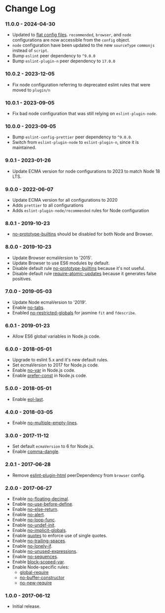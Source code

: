 # Change Log

### 11.0.0 - 2024-04-30

- Updated to [flat config files](https://eslint.org/docs/latest/use/configure/migration-guide#predefined-and-shareable-configs). `recommended`, `browser`, and `node` configurations are now accessible from the `config` object.
- `node` configuration have been updated to the new `sourceType` `commonjs` instead of `script`.
- Bump `eslint` peer dependency to `^9.0.0`
- Bump `eslint-plugin-n` peer dependency to `17.0.0`

### 10.0.2 - 2023-12-05

- Fix node configuration referring to deprecated eslint rules that were moved to `plugin/n`

### 10.0.1 - 2023-09-05

- Fix bad node configuration that was still relying on `eslint-plugin-node`.

### 10.0.0 - 2023-09-05

- Bump `eslint-config-prettier` peer dependency to `^9.0.0`.
- Switch from `eslint-plugin-node` to `eslint-plugin-n`, since it is maintained.

### 9.0.1 - 2023-01-26

- Update ECMA version for node configurations to 2023 to match Node 18 LTS.

### 9.0.0 - 2022-06-07

- Update ECMA version for all configurations to 2020
- Adds `prettier` to all configurations
- Adds `eslint-plugin-node/recommended` rules for Node configuration

### 8.0.1 - 2019-10-23

- [no-prototype-builtins](https://eslint.org/docs/rules/no-prototype-builtins) should be disabled for both Node and Browser.

### 8.0.0 - 2019-10-23

- Update Browser ecmaVersion to '2015'.
- Update Browser to use ES6 modules by default.
- Disable default rule [no-prototype-builtins](https://eslint.org/docs/rules/no-prototype-builtins) because it's not useful.
- Disable default rule [require-atomic-updates](https://eslint.org/docs/rules/require-atomic-updates) because it generates false positives.

### 7.0.0 - 2019-05-03

- Update Node ecmaVersion to '2019'.
- Enable [no-tabs](https://eslint.org/docs/rules/no-tabs).
- Enabled [no-restricted-globals](https://eslint.org/docs/rules/no-restricted-globals) for jasmine `fit` and `fdescribe`.

### 6.0.1 - 2019-01-23

- Allow ES6 global variables in Node.js code.

### 6.0.0 - 2018-05-01

- Upgrade to eslint 5.x and it's new default rules.
- Set ecmaVersion to 2017 for Node.js code.
- Enable [no-var](https://eslint.org/docs/rules/no-var) in Node.js code.
- Enable [prefer-const](https://eslint.org/docs/rules/prefer-const) in Node.js code.

### 5.0.0 - 2018-05-01

- Enable [eol-last](https://eslint.org/docs/rules/eol-last).

### 4.0.0 - 2018-03-05

- Enable [no-multiple-empty-lines](https://eslint.org/docs/rules/no-multiple-empty-lines).

### 3.0.0 - 2017-11-12

- Set default `ecmaVersion` to 6 for Node.js.
- Enable [comma-dangle](https://eslint.org/docs/rules/comma-dangle).

### 2.0.1 - 2017-06-28

- Remove [eslint-plugin-html](https://www.npmjs.com/package/eslint-plugin-html) peerDependency from `browser` config.

### 2.0.0 - 2017-06-27

- Enable [no-floating-decimal](http://eslint.org/docs/rules/no-floating-decimal).
- Enable [no-use-before-define](http://eslint.org/docs/rules/no-use-before-define).
- Enable [no-else-return](http://eslint.org/docs/rules/no-else-return).
- Enable [no-alert](http://eslint.org/docs/rules/no-alert).
- Enable [no-loop-func](http://eslint.org/docs/rules/no-loop-func).
- Enable [no-undef-init](http://eslint.org/docs/rules/no-undef-init).
- Enable [no-implicit-globals](http://eslint.org/docs/rules/no-implicit-globals).
- Enable [quotes](http://eslint.org/docs/rules/quotes) to enforce use of single quotes.
- Enable [no-trailing-spaces](http://eslint.org/docs/rules/no-trailing-spaces).
- Enable [no-lonely-if](http://eslint.org/docs/rules/no-lonely-if).
- Enable [no-unused-expressions](http://eslint.org/docs/rules/no-unused-expressions).
- Enable [no-sequences](http://eslint.org/docs/rules/no-lonely-if).
- Enable [block-scoped-var](http://eslint.org/docs/rules/block-scoped-var).
- Enable Node-specific rules:
  - [global-require](http://eslint.org/docs/rules/global-require)
  - [no-buffer-constructor](http://eslint.org/docs/rules/no-buffer-constructor)
  - [no-new-require](http://eslint.org/docs/rules/no-new-require)

### 1.0.0 - 2017-06-12

- Initial release.
